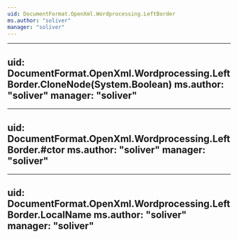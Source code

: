 ```yaml
---
uid: DocumentFormat.OpenXml.Wordprocessing.LeftBorder
ms.author: "soliver"
manager: "soliver"
---
```


---
uid: DocumentFormat.OpenXml.Wordprocessing.LeftBorder.CloneNode(System.Boolean)
ms.author: "soliver"
manager: "soliver"
---

---
uid: DocumentFormat.OpenXml.Wordprocessing.LeftBorder.#ctor
ms.author: "soliver"
manager: "soliver"
---

---
uid: DocumentFormat.OpenXml.Wordprocessing.LeftBorder.LocalName
ms.author: "soliver"
manager: "soliver"
---
